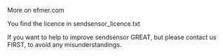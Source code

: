 More on efmer.com

You find the licence in sendsensor_licence.txt

If you want to help to improve sendsensor GREAT, but please contact us FIRST, to avoid any misunderstandings.
